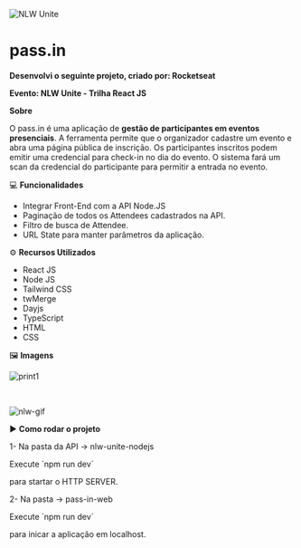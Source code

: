 ![NLW Unite](../NLW_Unite/gh-images/nlw-logo.png)

# pass.in

**Desenvolvi o seguinte projeto, criado por: Rocketseat**

**Evento: NLW Unite - Trilha React JS**

**Sobre**

O pass.in é uma aplicação de **gestão de participantes em eventos presenciais**.
A ferramenta permite que o organizador cadastre um evento e abra uma página pública de inscrição.
Os participantes inscritos podem emitir uma credencial para check-in no dia do evento.
O sistema fará um scan da credencial do participante para permitir a entrada no evento.

💻 **Funcionalidades**

- Integrar Front-End com a API Node.JS
- Paginação de todos os Attendees cadastrados na API.
- Filtro de busca de Attendee.
- URL State para manter parâmetros da aplicação.

⚙️ **Recursos Utilizados**

- React JS
- Node JS
- Tailwind CSS
- twMerge
- Dayjs
- TypeScript
- HTML
- CSS

🖼️ **Imagens**

![print1](../NLW_Unite/gh-images/print1.png)

<br/>

![nlw-gif](../NLW_Unite/gh-images/nlw-gif.gif)

▶ **Como rodar o projeto**

1- Na pasta da API -> nlw-unite-nodejs

Execute ´npm run dev´

para startar o HTTP SERVER.

2- Na pasta -> pass-in-web

Execute ´npm run dev´

para inicar a aplicação em localhost.